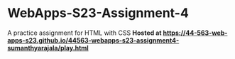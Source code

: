 # WebApps-S23-Assignment-4
A practice assignment for HTML with CSS
<b>
Hosted at  https://44-563-web-apps-s23.github.io/44563-webapps-s23-assignment4-sumanthyarajala/play.html
</b>